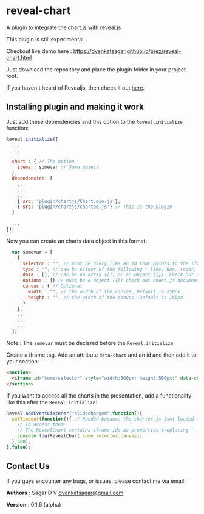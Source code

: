 # reveal-chart
A plugin to integrate the chart.js with reveal.js

This plugin is still experimental.

Checkout live demo here : https://dvenkatsagar.github.io/prez/reveal-chart.html

Just download the repository and place the plugin folder in your project root.

If you haven't heard of Revealjs, then check it out [here](https://github.com/hakimel/reveal.js/).

## Installing plugin and making it work
Just add these dependencies and this option to the ```Reveal.initialize``` function:

```javascript
Reveal.initialize({
  ...
  ...

  chart : { // The option
    items : somevar // Some object
  },
  dependencies: [
    ...
    ...
    ...
    { src: 'plugin/chartjs/Chart.min.js'},
    { src: 'plugin/chartjs/charted.js'} // This is the plugin
  ]

  ...
});
```

Now you can create an charts data object in this format:

```javascript
  var somevar = [
    {
      selector : "", // must be query like an id that points to the iframe
      type : "", // can be either of the following : line, bar, radar, polararea, pie, doughnut
      data : [], // can be an array ([]) or an object ({}). Check out chart.js documentation
      options : {} // must be a object ({}) check out chart.js documentation
      canvas : { // Optional
        width : "", // the width of the canvas. Default is 250px
        height : "", // the width of the canvas. Default is 150px
      }
    },
    ...
    ...
    ...
  ];
```
Note : The ```somevar``` must be declared before the ```Reveal.initialize```.

Create a iframe tag. Add an attribute ```data-chart``` and an id and then add it to your section:

```html
<section>
  <iframe id="some-selector" style="width:500px; height:500px;" data-chart></iframe>
</section>
```

If you want to access all the charts in the presentation, add a functionality like this after the ```Reveal.initialize```:

```javascript
Reveal.addEventListener("slidechanged",function(){
  setTimeout(function(){ // Needed because the charter.js isnt loaded and executed by that time.
    // To access them
    // The RevealChart contains iframe ids as properties (replacing '-' with '_')
    console.log(RevealChart.some_selector.canvas);
  },500);
},false);
```

## Contact Us

If you guys encounter any bugs, or issues. please contact me via email:

**Authors** : Sagar D V <dvenkatsagar@gmail.com>

**Version** : 0.1.6 (alpha)
